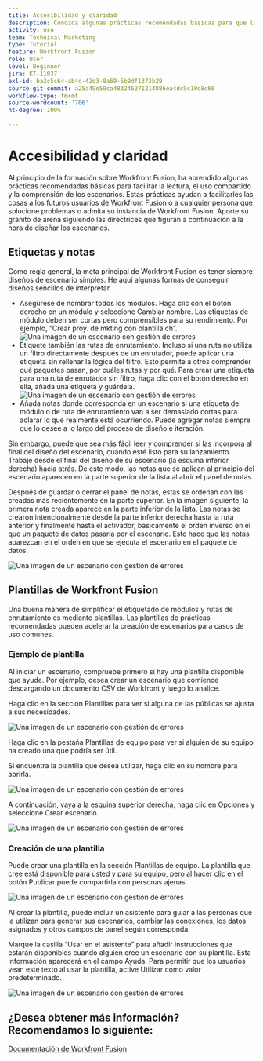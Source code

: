```yaml
---
title: Accesibilidad y claridad
description: Conozca algunas prácticas recomendadas básicas para que los escenarios sean fáciles de leer, compartir y comprender.
activity: use
team: Technical Marketing
type: Tutorial
feature: Workfront Fusion
role: User
level: Beginner
jira: KT-11037
exl-id: ba2c5c64-ab4d-42d3-8a69-6b9df1373b29
source-git-commit: a25a49e59ca483246271214886ea4dc9c10e8d66
workflow-type: tm+mt
source-wordcount: '706'
ht-degree: 100%

---
```


# Accesibilidad y claridad

Al principio de la formación sobre Workfront Fusion, ha aprendido algunas prácticas recomendadas básicas para facilitar la lectura, el uso compartido y la comprensión de los escenarios. Estas prácticas ayudan a facilitarles las cosas a los futuros usuarios de Workfront Fusion o a cualquier persona que solucione problemas o admita su instancia de Workfront Fusion. Aporte su granito de arena siguiendo las directrices que figuran a continuación a la hora de diseñar los escenarios.

## Etiquetas y notas

Como regla general, la meta principal de Workfront Fusion es tener siempre diseños de escenario simples. He aquí algunas formas de conseguir diseños sencillos de interpretar.

* Asegúrese de nombrar todos los módulos. Haga clic con el botón derecho en un módulo y seleccione Cambiar nombre. Las etiquetas de módulo deben ser cortas pero comprensibles para su rendimiento. Por ejemplo, “Crear proy. de mkting con plantilla ch”.
  ![Una imagen de un escenario con gestión de errores](assets/design-optimization-and-testing-1.png)
* Etiquete también las rutas de enrutamiento. Incluso si una ruta no utiliza un filtro directamente después de un enrutador, puede aplicar una etiqueta sin rellenar la lógica del filtro. Esto permite a otros comprender qué paquetes pasan, por cuáles rutas y por qué. Para crear una etiqueta para una ruta de enrutador sin filtro, haga clic con el botón derecho en ella, añada una etiqueta y guárdela.
  ![Una imagen de un escenario con gestión de errores](assets/design-optimization-and-testing-2.png)
* Añada notas donde corresponda en un escenario si una etiqueta de módulo o de ruta de enrutamiento van a ser demasiado cortas para aclarar lo que realmente está ocurriendo. Puede agregar notas siempre que lo desee a lo largo del proceso de diseño e iteración.

Sin embargo, puede que sea más fácil leer y comprender si las incorpora al final del diseño del escenario, cuando esté listo para su lanzamiento. Trabaje desde el final del diseño de su escenario (la esquina inferior derecha) hacia atrás. De este modo, las notas que se aplican al principio del escenario aparecen en la parte superior de la lista al abrir el panel de notas.

Después de guardar o cerrar el panel de notas, estas se ordenan con las creadas más recientemente en la parte superior. En la imagen siguiente, la primera nota creada aparece en la parte inferior de la lista. Las notas se crearon intencionalmente desde la parte inferior derecha hasta la ruta anterior y finalmente hasta el activador, básicamente el orden inverso en el que un paquete de datos pasaría por el escenario. Esto hace que las notas aparezcan en el orden en que se ejecuta el escenario en el paquete de datos.

![Una imagen de un escenario con gestión de errores](assets/design-optimization-and-testing-3.png)

## Plantillas de Workfront Fusion

Una buena manera de simplificar el etiquetado de módulos y rutas de enrutamiento es mediante plantillas. Las plantillas de prácticas recomendadas pueden acelerar la creación de escenarios para casos de uso comunes.

### Ejemplo de plantilla

Al iniciar un escenario, compruebe primero si hay una plantilla disponible que ayude. Por ejemplo, desea crear un escenario que comience descargando un documento CSV de Workfront y luego lo analice.

Haga clic en la sección Plantillas para ver si alguna de las públicas se ajusta a sus necesidades.

![Una imagen de un escenario con gestión de errores](assets/design-optimization-and-testing-4.png)

Haga clic en la pestaña Plantillas de equipo para ver si alguien de su equipo ha creado una que podría ser útil.

Si encuentra la plantilla que desea utilizar, haga clic en su nombre para abrirla.

![Una imagen de un escenario con gestión de errores](assets/design-optimization-and-testing-5.png)

A continuación, vaya a la esquina superior derecha, haga clic en Opciones y seleccione Crear escenario.

![Una imagen de un escenario con gestión de errores](assets/design-optimization-and-testing-6.png)

### Creación de una plantilla

Puede crear una plantilla en la sección Plantillas de equipo. La plantilla que cree está disponible para usted y para su equipo, pero al hacer clic en el botón Publicar puede compartirla con personas ajenas.

![Una imagen de un escenario con gestión de errores](assets/design-optimization-and-testing-7.png)

Al crear la plantilla, puede incluir un asistente para guiar a las personas que la utilizan para generar sus escenarios, cambiar las conexiones, los datos asignados y otros campos de panel según corresponda.

Marque la casilla “Usar en el asistente” para añadir instrucciones que estarán disponibles cuando alguien cree un escenario con su plantilla. Esta información aparecerá en el campo Ayuda. Para permitir que los usuarios vean este texto al usar la plantilla, active Utilizar como valor predeterminado.

![Una imagen de un escenario con gestión de errores](assets/design-optimization-and-testing-8.png)

## ¿Desea obtener más información? Recomendamos lo siguiente:

[Documentación de Workfront Fusion](https://experienceleague.adobe.com/docs/workfront/using/adobe-workfront-fusion/workfront-fusion-2.html?lang=es)
